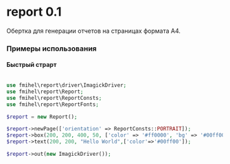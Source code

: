 # report 0.1

Обертка для генерации отчетов на страницах формата A4. 

### Примеры использования
#### Быстрый страрт
```php

use fmihel\report\driver\ImagickDriver;
use fmihel\report\Report;
use fmihel\report\ReportConsts;
use fmihel\report\ReportFonts;

$report = new Report();

$report->newPage(['orientation' => ReportConsts::PORTRAIT]);
$report->box(200, 200, 400, 50, ['color' => '#ff0000', 'bg' => '#00ff0099']);
$report->text(200, 200, "Hello World",['color'=>'#00ff00']);

$report->out(new ImagickDriver());

```

